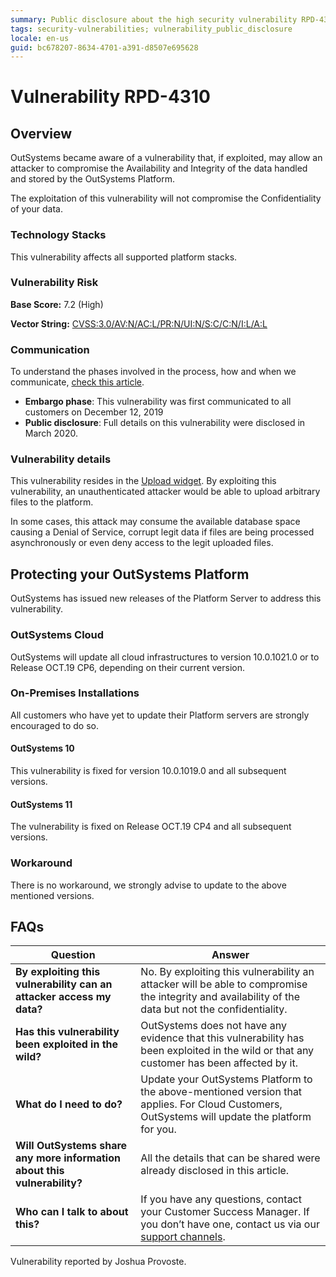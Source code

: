 ```yaml
---
summary: Public disclosure about the high security vulnerability RPD-4310
tags: security-vulnerabilities; vulnerability_public_disclosure
locale: en-us
guid: bc678207-8634-4701-a391-d8507e695628
---
```



# Vulnerability RPD-4310

## Overview

OutSystems became aware of a vulnerability that, if exploited, may allow an attacker to compromise the Availability and Integrity of the data handled and stored by the OutSystems Platform.

The exploitation of this vulnerability will not compromise the Confidentiality of your data.

### Technology Stacks

This vulnerability affects all supported platform stacks.

### Vulnerability Risk

**Base Score:** 7.2 (High)

**Vector String:** [CVSS:3.0/AV:N/AC:L/PR:N/UI:N/S:C/C:N/I:L/A:L](https://www.first.org/cvss/calculator/3.0#CVSS:3.0/AV:N/AC:L/PR:N/UI:N/S:C/C:N/I:L/A:L)

### Communication
To understand the phases involved in the process, how and when we communicate, [check this article](https://success.outsystems.com/Support/Security/Vulnerabilities).

   * **Embargo phase**: This vulnerability was first communicated to all customers on December 12, 2019
   * **Public disclosure**: Full details on this vulnerability were disclosed in March 2020.

### Vulnerability details

This vulnerability resides in the [Upload widget](https://success.outsystems.com/Documentation/11/Reference/OutSystems_Language/Traditional_Web/Web_Interfaces/Designing_Screens/Upload_Widget). By exploiting this vulnerability, an unauthenticated attacker would be able to upload arbitrary files to the platform.

In some cases, this attack may consume the available database space causing a Denial of Service, corrupt legit data if files are being processed asynchronously or even deny access to the legit uploaded files.

## Protecting your OutSystems Platform

OutSystems has issued new releases of the Platform Server to address this vulnerability.

### OutSystems Cloud

OutSystems will update all cloud infrastructures to version 10.0.1021.0 or to Release OCT.19 CP6, depending on their current version.

### On-Premises Installations
All customers who have yet to update their Platform servers are strongly encouraged to do so.

#### OutSystems 10

This vulnerability is fixed for version 10.0.1019.0 and all subsequent versions.

#### OutSystems 11

The vulnerability is fixed on Release OCT.19 CP4 and all subsequent versions.

### Workaround

There is no workaround, we strongly advise to update to the above mentioned versions.


## FAQs

| Question         | Answer                                             |
|--------------------------------------------------------------------------|---------------------------------------------------------------------------------------------------------------------------------------------------------------------|
| **By exploiting this vulnerability can an attacker access my data?**         | No. By exploiting this vulnerability an attacker will be able to compromise the integrity and availability of the data but not the confidentiality.
| **Has this vulnerability been exploited in the wild?**                   | OutSystems does not have any evidence that this vulnerability has been exploited in the wild or that any customer has been affected by it.                          |
| **What do I need to do?**                                                | Update your OutSystems Platform to the above-mentioned version that applies. For Cloud Customers, OutSystems will update the platform for you.            |
| **Will OutSystems share any more information about this vulnerability?** | All the details that can be shared were already disclosed in this article.                                                                  |
| **Who can I talk to about this?**                                        | If you have any questions, contact your Customer Success Manager. If you don’t have one, contact us via our [support channels](https://success.outsystems.com/Support/Enterprise_Customers/OutSystems_Support/01_Contact_OutSystems_technical_support#Contact_Channels). |


<div class="info" markdown="1">
Vulnerability reported by Joshua Provoste.
</div>
